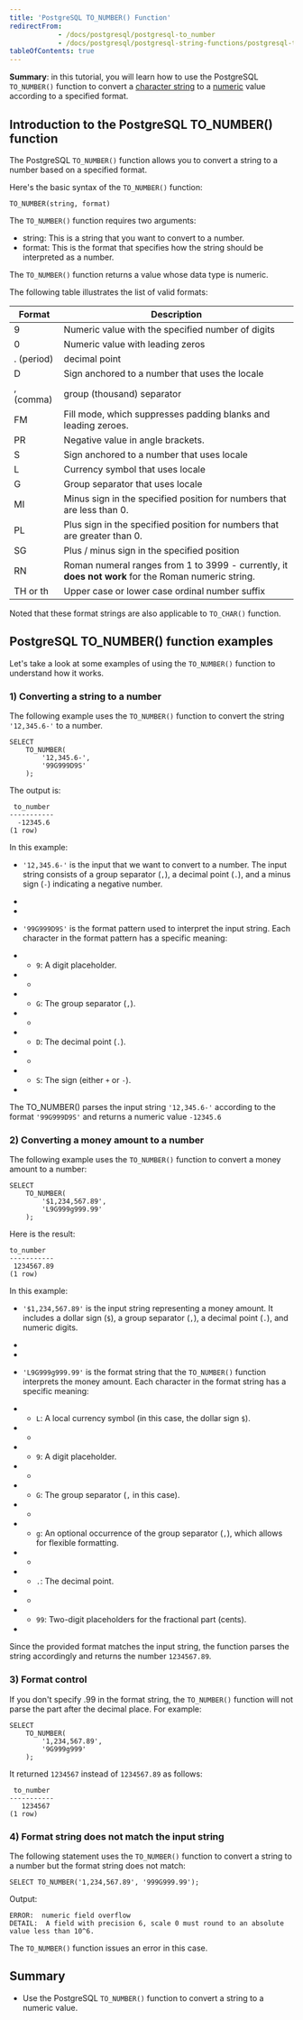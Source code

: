 ```yaml
---
title: 'PostgreSQL TO_NUMBER() Function'
redirectFrom:
            - /docs/postgresql/postgresql-to_number 
            - /docs/postgresql/postgresql-string-functions/postgresql-to_number
tableOfContents: true
---
```


**Summary**: in this tutorial, you will learn how to use the PostgreSQL `TO_NUMBER()` function to convert a [character string](/docs/postgresql/postgresql-char-varchar-text) to a [numeric](/docs/postgresql/postgresql-tutorial/postgresql-numeric) value according to a specified format.

## Introduction to the PostgreSQL TO_NUMBER() function

The PostgreSQL `TO_NUMBER()` function allows you to convert a string to a number based on a specified format.

Here's the basic syntax of the `TO_NUMBER()` function:

```
TO_NUMBER(string, format)
```

The `TO_NUMBER()` function requires two arguments:

- string: This is a string that you want to convert to a number.
- format: This is the format that specifies how the string should be interpreted as a number.

The `TO_NUMBER()` function returns a value whose data type is numeric.

The following table illustrates the list of valid formats:

| Format     | Description                                                                                         |
| ---------- | --------------------------------------------------------------------------------------------------- |
| 9          | Numeric value with the specified number of digits                                                   |
| 0          | Numeric value with leading zeros                                                                    |
| . (period) | decimal point                                                                                       |
| D          | Sign anchored to a number that uses the locale                                                      |
| , (comma)  | group (thousand) separator                                                                          |
| FM         | Fill mode, which suppresses padding blanks and leading zeroes.                                      |
| PR         | Negative value in angle brackets.                                                                   |
| S          | Sign anchored to a number that uses locale                                                          |
| L          | Currency symbol that uses locale                                                                    |
| G          | Group separator that uses locale                                                                    |
| MI         | Minus sign in the specified position for numbers that are less than 0.                              |
| PL         | Plus sign in the specified position for numbers that are greater than 0.                            |
| SG         | Plus / minus sign in the specified position                                                         |
| RN         | Roman numeral ranges from 1 to 3999 - currently, it **does not work** for the Roman numeric string. |
| TH or th   | Upper case or lower case ordinal number suffix                                                      |

Noted that these format strings are also applicable to `TO_CHAR()` function.

## PostgreSQL TO_NUMBER() function examples

Let's take a look at some examples of using the `TO_NUMBER()` function to understand how it works.

### 1) Converting a string to a number

The following example uses the `TO_NUMBER()` function to convert the string `'12,345.6-'` to a number.

```
SELECT
    TO_NUMBER(
        '12,345.6-',
        '99G999D9S'
    );
```

The output is:

```
 to_number
-----------
  -12345.6
(1 row)
```

In this example:

- `'12,345.6-'` is the input that we want to convert to a number. The input string consists of a group separator (`,`), a decimal point (`.`), and a minus sign (`-`) indicating a negative number.

-

-
- `'99G999D9S'` is the format pattern used to interpret the input string. Each character in the format pattern has a specific meaning:

- - `9`: A digit placeholder.
- -
- - `G`: The group separator (`,`).
- -
- - `D`: The decimal point (`.`).
- -
- - `S`: The sign (either `+` or `-`).

-

The TO_NUMBER() parses the input string `'12,345.6-'` according to the format `'99G999D9S'` and returns a numeric value `-12345.6`

### 2) Converting a money amount to a number

The following example uses the `TO_NUMBER()` function to convert a money amount to a number:

```
SELECT
    TO_NUMBER(
        '$1,234,567.89',
        'L9G999g999.99'
    );
```

Here is the result:

```
to_number
-----------
 1234567.89
(1 row)
```

In this example:

- `'$1,234,567.89'` is the input string representing a money amount. It includes a dollar sign (`$`), a group separator (`,`), a decimal point (`.`), and numeric digits.

-

-
- `'L9G999g999.99'` is the format string that the `TO_NUMBER()` function interprets the money amount. Each character in the format string has a specific meaning:

- - `L`: A local currency symbol (in this case, the dollar sign `$`).
- -
- - `9`: A digit placeholder.
- -
- - `G`: The group separator (`,` in this case).
- -
- - `g`: An optional occurrence of the group separator (`,`), which allows for flexible formatting.
- -
- - `.`: The decimal point.
- -
- - `99`: Two-digit placeholders for the fractional part (cents).

-

Since the provided format matches the input string, the function parses the string accordingly and returns the number `1234567.89`.

### 3) Format control

If you don't specify .99 in the format string, the `TO_NUMBER()` function will not parse the part after the decimal place. For example:

```
SELECT
    TO_NUMBER(
        '1,234,567.89',
        '9G999g999'
    );
```

It returned `1234567` instead of `1234567.89` as follows:

```
 to_number
-----------
   1234567
(1 row)
```

### 4) Format string does not match the input string

The following statement uses the `TO_NUMBER()` function to convert a string to a number but the format string does not match:

```
SELECT TO_NUMBER('1,234,567.89', '999G999.99');
```

Output:

```
ERROR:  numeric field overflow
DETAIL:  A field with precision 6, scale 0 must round to an absolute value less than 10^6.
```

The `TO_NUMBER()` function issues an error in this case.

## Summary

- Use the PostgreSQL `TO_NUMBER()` function to convert a string to a numeric value.
